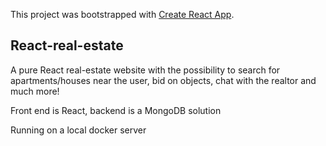 This project was bootstrapped with [Create React App](https://github.com/facebook/create-react-app).

## React-real-estate

A pure React real-estate website with the possibility to search for apartments/houses near the user, bid on objects, chat with the realtor and much more!

Front end is React, backend is a MongoDB solution

Running on a local docker server
